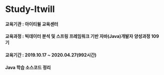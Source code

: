 # Study-Itwill
<h4>교육기관 : 아이티윌 교육센터</h4>      
<h4>교육과정 : 빅데이터 분석 및 스프링 프레임워크 기반 자바(Java)개발자 양성과정 109기</h4>
<h4>교육기간 : 2019.10.17 ~ 2020.04.27(992시간)<h4>
Java 학습 소스코드 정리
